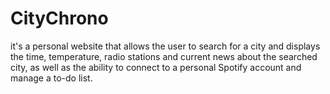 # CityChrono
it's a personal website that allows the user to search for a city and displays the time, temperature, radio stations and current news about the searched city, as well as the ability to connect to a personal Spotify account and manage a to-do list.
